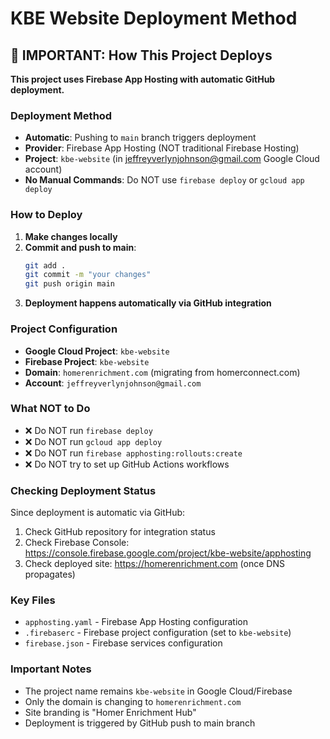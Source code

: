 # KBE Website Deployment Method

## 🚀 IMPORTANT: How This Project Deploys

**This project uses Firebase App Hosting with automatic GitHub deployment.**

### Deployment Method
- **Automatic**: Pushing to `main` branch triggers deployment
- **Provider**: Firebase App Hosting (NOT traditional Firebase Hosting)
- **Project**: `kbe-website` (in jeffreyverlynjohnson@gmail.com Google Cloud account)
- **No Manual Commands**: Do NOT use `firebase deploy` or `gcloud app deploy`

### How to Deploy

1. **Make changes locally**
2. **Commit and push to main**:
   ```bash
   git add .
   git commit -m "your changes"
   git push origin main
   ```
3. **Deployment happens automatically via GitHub integration**

### Project Configuration
- **Google Cloud Project**: `kbe-website`
- **Firebase Project**: `kbe-website`
- **Domain**: `homerenrichment.com` (migrating from homerconnect.com)
- **Account**: `jeffreyverlynjohnson@gmail.com`

### What NOT to Do
- ❌ Do NOT run `firebase deploy`
- ❌ Do NOT run `gcloud app deploy`
- ❌ Do NOT run `firebase apphosting:rollouts:create`
- ❌ Do NOT try to set up GitHub Actions workflows

### Checking Deployment Status

Since deployment is automatic via GitHub:
1. Check GitHub repository for integration status
2. Check Firebase Console: https://console.firebase.google.com/project/kbe-website/apphosting
3. Check deployed site: https://homerenrichment.com (once DNS propagates)

### Key Files
- `apphosting.yaml` - Firebase App Hosting configuration
- `.firebaserc` - Firebase project configuration (set to `kbe-website`)
- `firebase.json` - Firebase services configuration

### Important Notes
- The project name remains `kbe-website` in Google Cloud/Firebase
- Only the domain is changing to `homerenrichment.com`
- Site branding is "Homer Enrichment Hub"
- Deployment is triggered by GitHub push to main branch